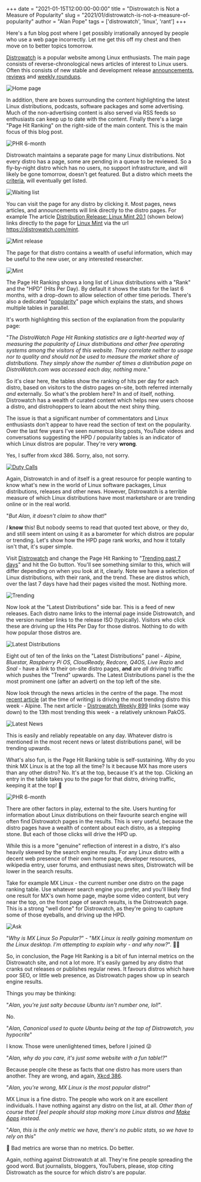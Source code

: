 +++
date = "2021-01-15T12:00:00-00:00"
title = "Distrowatch is Not a Measure of Popularity"
slug = "2021/01/distrowatch-is-not-a-measure-of-popularity"
author = "Alan Pope"
tags = ['distrowatch', 'linux', 'rant']
+++

Here's a fun blog post where I get possibly irrationally annoyed by people who use a web page incorrectly. Let me get this off my chest and then move on to better topics tomorrow.

[Distrowatch](https://distrowatch.com/) is a popular website among Linux enthusiasts. The main page consists of reverse-chronological news articles of interest to Linux users. Often this consists of new stable and development release [announcements](https://distrowatch.com/11130), [reviews](https://distrowatch.com/weekly.php?issue=20210111#pakos) and [weekly roundups](https://distrowatch.com/weekly.php?issue=20210104).

![Home page](/blog/images/2021-01-15/homepage.png)

In addition, there are boxes surrounding the content highlighting the latest Linux distributions, podcasts, software packages and some advertising. Much of the non-advertising content is also served via RSS feeds so enthusiasts can keep up to date with the content. Finally there's a large "Page Hit Ranking" on the right-side of the main content. This is the main focus of this blog post.

![PHR 6-month](/blog/images/2021-01-15/6-month.png)

Distrowatch maintains a separate page for many Linux distributions. Not every distro has a page, some are pending in a queue to be reviewed. So a fly-by-night distro which has no users, no support infrastructure, and will likely be gone tomorrow, doesn't get featured. But a distro which meets the [criteria](https://distrowatch.com/dwres.php?resource=submit), will eventually get listed.

![Waiting list](/blog/images/2021-01-15/waitlist.png)

You can visit the page for any distro by clicking it. Most pages, news articles, and announcements will link directly to the distro pages. For example The article [Distribution Release: Linux Mint 20.1](https://distrowatch.com/11128) (shown below) links directly to the page for [Linux Mint](https://distrowatch.com/mint) via the url https://distrowatch.com/mint.

![Mint release](/blog/images/2021-01-15/mint-release.png)

The page for that distro contains a wealth of useful information, which may be useful to the new user, or any interested researcher.

![Mint](/blog/images/2021-01-15/mint.png)

The Page Hit Ranking shows a long list of Linux distributions with a "Rank" and the "HPD" (Hits Per Day). By default it shows the stats for the last 6 months, with a drop-down to allow selection of other time periods. There's also a dedicated "[popularity](https://distrowatch.com/dwres.php?resource=popularity)" page which explains the stats, and shows multiple tables in parallel. 

It's worth highlighting this section of the explanation from the popularity page:

"*The DistroWatch Page Hit Ranking statistics are a light-hearted way of measuring the popularity of Linux distributions and other free operating systems among the visitors of this website. They correlate neither to usage nor to quality and should not be used to measure the market share of distributions. They simply show the number of times a distribution page on DistroWatch.com was accessed each day, nothing more.*"

So it's clear here, the tables show the ranking of hits per day for each distro, based on visitors to the distro pages on-site, both referred internally *and* externally. So what's the problem here? In and of itself, nothing. Distrowatch has a wealth of curated content which helps new users choose a distro, and distrohoppers to learn about the next shiny thing.

The issue is that a significant number of commentators and Linux enthusiasts don't appear to have read the section of text on the popularity. Over the last few years I've seen numerous blog posts, YouTube videos and conversations suggesting the HPD / popularity tables is an indicator of which Linux distros are popular. They're very **wrong**.

Yes, I suffer from xkcd 386. Sorry, also, not sorry.

[![Duty Calls](/blog/images/2021-01-15/duty_calls.png)](https://xkcd.com/386/)

Again, Distrowatch in and of itself is a great resource for people wanting to know what's new in the world of Linux software packages, Linux distributions, releases and other news. However, Distrowatch is a terrible measure of which Linux distributions have most marketshare or are trending online or in the real world. 

"*But Alan, it doesn't claim to show that!*"

*I* **know** this! But nobody seems to read that quoted text above, or they do, and still seem intent on using it as a barometer for which distros are popular or trending. Let's show how the HPD page rank works, and how it totally isn't that, it's super simple.

Visit [Distrowatch](https://distrowatch.com/) and change the Page Hit Ranking to "[Trending past 7 days](https://distrowatch.com/index.php?dataspan=trending-1)" and hit the Go button. You'll see something similar to this, which will differ depending on when you look at it, clearly. Note we have a selection of Linux distributions, with their rank, and the trend. These are distros which, over the last 7 days have had their pages visited the most. Nothing more.

![Trending](/blog/images/2021-01-15/trending.png)

Now look at the "Latest Distributions" side bar. This is a feed of new releases. Each distro name links to the internal page inside Distrowatch, and the version number links to the release ISO (typically). Visitors who click these are driving up the Hits Per Day for those distros. Nothing to do with how popular those distros are.

![Latest Distributions](/blog/images/2021-01-15/latest-panel.png)

Eight out of ten of the links on the "Latest Distributions" panel - *Alpine, Bluestar, Raspberry Pi OS, CloudReady, Redcore, Q4OS, Live Razio* and *Snal* - have a link to their on-site distro pages, **and** are *all* driving traffic which pushes the "Trend" upwards. The Latest Distributions panel is the the most prominent one (after an advert) on the top left of the site.

Now look through the news articles in the centre of the page. The most [recent article](https://distrowatch.com/11130) (at the time of writing) is driving the most trending distro this week - Alpine. The next article - [Distrowatch Weekly 899](https://distrowatch.com/weekly.php?issue=20210111) links (some way down) to the 13th most trending this week - a relatively unknown PakOS.

![Latest News](/blog/images/2021-01-15/latest-news.png)

This is easily and reliably repeatable on any day. Whatever distro is mentioned in the most recent news or latest distributions panel, will be trending upwards. 

What's also fun, is the Page Hit Ranking table is self-sustaining. Why do you think MX Linux is at the top all the time? Is it because MX has more users than any other distro? No. It's at the top, because it's at the top. Clicking an entry in the table takes you to the page for that distro, driving traffic, keeping it at the top! 🤯

![PHR 6-month](/blog/images/2021-01-15/6-month.png)

There are other factors in play, external to the site. Users hunting for information about Linux distributions on their favourite search engine will often find Distrowatch pages in the results. This is very useful, because the distro pages have a wealth of content about each distro, as a stepping stone. But each of those clicks will drive the HPD up. 

While this is a more "genuine" reflection of interest in a distro, it's also heavily skewed by the search engine results. For any Linux distro with a decent web presence of their own home page, developer resources, wikipedia entry, user forums, and enthusiast news sites, Distrowatch will be lower in the search results. 

Take for example MX Linux - the current number one distro on the page ranking table. Use whatever search engine you prefer, and you'll likely find one result for MX's own home page, maybe some video content, but very near the top, on the front page of search results, is the Distrowatch page. This is a strong "well done" for Distrowatch, as they're going to capture some of those eyeballs, and driving up the HPD.

![Ask](/blog/images/2021-01-15/ask.png)

"*Why is MX Linux So Popular?*" - "*MX Linux is really gaining momentum on the Linux desktop. I'm attempting to explain why - and why now?*". 🤯🤯

So, in conclusion, the Page Hit Ranking is a bit of fun internal metrics on the Distrowatch site, and not a lot more. It's easily gamed by any distro that cranks out releases or publishes regular news. It favours distros which have poor SEO, or little web presence, as Distrowatch pages show up in search engine results. 

Things you may be thinking:

"*Alan, you're just salty because Ubuntu isn't number one, lol!*".

No. 

"*Alan, Canonical used to quote Ubuntu being at the top of Distrowatch, you hypocrite*"

I know. Those were unenlightened times, before I joined 😜

"*Alan, why do you care, it's just some website with a fun table!?*"

Because people cite these as facts that one distro has more users than another. They are wrong, and again, [Xkcd 386](https://xkcd.com/386/).

"*Alan, you're wrong, MX Linux is the most popular distro!*"

MX Linux is a fine distro. The people who work on it are excellent individuals. I have nothing against any distro on the list, at all. *Other than of course that I feel people should stop making more Linux distros and [Make Apps](https://makealinux.app/) instead.*

"*Alan, this is the only metric we have, there's no public stats, so we have to rely on this*"

🤦 Bad metrics are worse than no metrics. Do better.

Again, nothing against Distrowatch at all. They're fine people spreading the good word. But journalists, bloggers, YouTubers, please, stop citing Distrowatch as the source for which distro's are popular. 